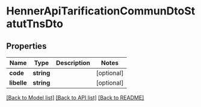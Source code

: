 # HennerApiTarificationCommunDtoStatutTnsDto

## Properties
Name | Type | Description | Notes
------------ | ------------- | ------------- | -------------
**code** | **string** |  | [optional] 
**libelle** | **string** |  | [optional] 

[[Back to Model list]](../README.md#documentation-for-models) [[Back to API list]](../README.md#documentation-for-api-endpoints) [[Back to README]](../README.md)


